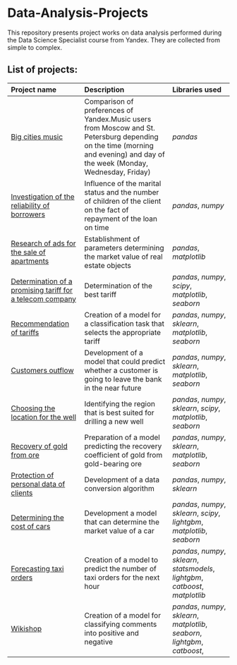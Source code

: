 # Data-Analysis-Projects
This repository presents project works on data analysis performed during the Data Science Specialist course from Yandex. They are collected from simple to complex.

## List of projects:
| Project name | Description | Libraries used | 
| :---------------------- | :---------------------- | :---------------------- |
| [Big cities music](https://github.com/agafurov/Data-Analysis-Projects/blob/main/yandex_music_project/Яндекс_Музыка.ipynb) | Comparison of preferences of Yandex.Music users from Moscow and St. Petersburg depending on the time (morning and evening) and day of the week (Monday, Wednesday, Friday)| *pandas* |
| [Investigation of the reliability of borrowers](https://github.com/agafurov/Data-Analysis-Projects/blob/main/04-bank/7.%20Проектная%20работа.ipynb) | Influence of the marital status and the number of children of the client on the fact of repayment of the loan on time | *pandas*, *numpy* |
| [Research of ads for the sale of apartments](https://github.com/agafurov/Data-Analysis-Projects/blob/main/05-estate/7.%20Проектная%20работа.ipynb) | Establishment of parameters determining the market value of real estate objects | *pandas*, *matplotlib* |
| [Determination of a promising tariff for a telecom company](https://github.com/agafurov/Data-Analysis-Projects/blob/main/06-mobile/5.%20Проектная%20работа.ipynb) | Determination of the best tariff | *pandas*, *numpy*, *scipy*, *matplotlib*, *seaborn* |
| [Recommendation of tariffs](https://github.com/agafurov/Data-Analysis-Projects/blob/main/09-mobile/6.%20Проект.ipynb) | Creation of a model for a classification task that selects the appropriate tariff | *pandas*, *numpy*, *sklearn*, *matplotlib*, *seaborn* |
| [Customers outflow](https://github.com/agafurov/Data-Analysis-Projects/blob/main/10-bank/7.%20Самостоятельный%20проект.ipynb) | Development of a model that could predict whether a customer is going to leave the bank in the near future | *pandas*, *numpy*, *sklearn*, *matplotlib*, *seaborn* |
| [Choosing the location for the well](https://github.com/agafurov/Data-Analysis-Projects/blob/main/11-oil/6.%20Самостоятельный%20проект.ipynb) | Identifying the region that is best suited for drilling a new well | *pandas*, *numpy*, *sklearn*, *scipy*, *matplotlib*, *seaborn* |
| [Recovery of gold from ore](https://github.com/agafurov/Data-Analysis-Projects/blob/main/12-gold/Сборный%20проект%20-%202.ipynb) | Preparation of a model predicting the recovery coefficient of gold from gold-bearing ore | *pandas*, *numpy*, *sklearn*, *matplotlib*, *seaborn* |
| [Protection of personal data of clients](https://github.com/agafurov/Data-Analysis-Projects/blob/main/13-linanlg/6.%20Самостоятельный%20проект.ipynb) | Development of a data conversion algorithm | *pandas*, *numpy*, *sklearn* |
| [Determining the cost of cars](https://github.com/agafurov/Data-Analysis-Projects/blob/main/14-auto/7.%20Самостоятельный%20проект.ipynb) | Development a model that can determine the market value of a car | *pandas*, *numpy*, *sklearn*, *scipy*, *lightgbm*, *matplotlib*, *seaborn* |
| [Forecasting taxi orders](https://github.com/agafurov/Data-Analysis-Projects/blob/main/15-taxi/4.%20Самостоятельный%20проект.ipynb) | Creation of a model to predict the number of taxi orders for the next hour | *pandas*, *numpy*, *sklearn*, *statsmodels*, *lightgbm*, *catboost*, *matplotlib* |
| [Wikishop](https://github.com/agafurov/Data-Analysis-Projects/blob/main/17-comments/4.%20Самостоятельный%20проект.ipynb) | Creation of a model for classifying comments into positive and negative | *pandas*, *numpy*, *sklearn*, *matplotlib*, *seaborn*, *lightgbm*, *catboost*, |
